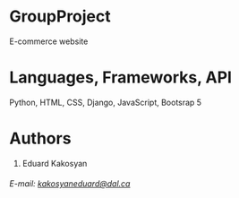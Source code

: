 # GroupProject

E-commerce website

# Languages, Frameworks, API

Python, HTML, CSS, Django, JavaScript, Bootsrap 5

# Authors

1. Eduard Kakosyan

###### E-mail: kakosyaneduard@dal.ca

